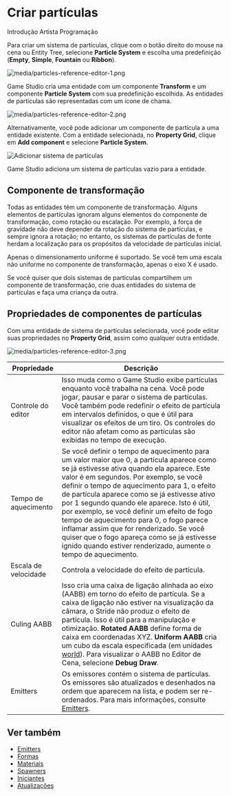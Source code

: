 # Criar partículas

<span class="badge text-bg-primary">Introdução</span>
<span class="badge text-bg-success">Artista </span>
<span class="badge text-bg-success">Programação</span>

Para criar um sistema de partículas, clique com o botão direito do mouse na cena ou Entity Tree, selecione **Particle System** e escolha uma predefinição (**Empty**, **Simple**, **Fountain** ou **Ribbon**).

![media/particles-reference-editor-1.png](media/particles-reference-editor-1.png)

Game Studio cria uma entidade com um componente **Transform** e um componente **Particle System** com sua predefinição escolhida. As entidades de partículas são representadas com um ícone de chama.

![media/particles-reference-editor-2.png](media/particles-reference-editor-2.png)

Alternativamente, você pode adicionar um componente de partícula a uma entidade existente. Com a entidade selecionada, no **Property Grid**, clique em **Add component** e selecione **Particle System**.

![ Adicionar sistema de partículas ](tutorials/media/add-particle-system.png)

Game Studio adiciona um sistema de partículas vazio para a entidade.

## Componente de transformação

Todas as entidades têm um componente de transformação. Alguns elementos de partículas ignoram alguns elementos do componente de transformação, como rotação ou escalação. Por exemplo, a força de gravidade não deve depender da rotação do sistema de partículas, e sempre ignora a rotação; no entanto, os sistemas de partículas de fonte herdam a localização para os propósitos da velocidade de partículas inicial.

Apenas o dimensionamento uniforme é suportado. Se você tem uma escala não uniforme no componente de transformação, apenas o eixo X é usado.

Se você quiser que dois sistemas de partículas compartilhem um componente de transformação, crie duas entidades do sistema de partículas e faça uma criança da outra.

## Propriedades de componentes de partículas

Com uma entidade de sistema de partículas selecionada, você pode editar suas propriedades no **Property Grid**, assim como qualquer outra entidade.

![media/particles-reference-editor-3.png](media/particles-reference-editor-3.png)

| Propriedade | Descrição |
| ---------------- | -------------
| Controle do editor | Isso muda como o Game Studio exibe partículas enquanto você trabalha na cena. Você pode jogar, pausar e parar o sistema de partículas. Você também pode redefinir o efeito de partícula em intervalos definidos, o que é útil para visualizar os efeitos de um tiro. Os controles do editor não afetam como as partículas são exibidas no tempo de execução. |
| Tempo de aquecimento | Se você definir o tempo de aquecimento para um valor maior que 0, a partícula aparece como se já estivesse ativa quando ela aparece. Este valor é em segundos. Por exemplo, se você definir o tempo de aquecimento para 1, o efeito de partícula aparece como se já estivesse ativo por 1 segundo quando ele aparece. Isto é útil, por exemplo, se você definir um efeito de fogo tempo de aquecimento para 0, o fogo parece inflamar assim que for renderizado. Se você quiser que o fogo apareça como se já estivesse ignido quando estiver renderizado, aumente o tempo de aquecimento. |
| Escala de velocidade | Controla a velocidade do efeito de partícula. |
| Culing AABB | Isso cria uma caixa de ligação alinhada ao eixo (AABB) em torno do efeito de partícula. Se a caixa de ligação não estiver na visualização da câmara, o Stride não produz o efeito de partícula. Isso é útil para a manipulação e otimização. **Rotated AABB** define forma de caixa em coordenadas XYZ. **Uniform AABB** cria um cubo da escala especificada (em unidades [world](../game-studio/world-units.md)). Para visualizar o AABB no Editor de Cena, selecione **Debug Draw**. |
| Emitters | Os emissores contém o sistema de partículas. Os emissores são atualizados e desenhados na ordem que aparecem na lista, e podem ser re-ordenados. Para mais informações, consulte [Emitters](emitters.md). |

## Ver também

* [Emitters](emitters.md)
* [Formas](shapes.md)
* [Materiais](materials.md)
* [Spawners](spawners.md)
* [Iniciantes](initializers.md)
* [Atualizações](updaters.md)
